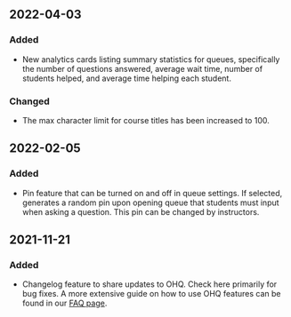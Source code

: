 ## 2022-04-03
### Added
-   New analytics cards listing summary statistics for queues, specifically the number of questions answered, average wait time, number of students helped, and average time helping each student. 
### Changed
-   The max character limit for course titles has been increased to 100.

## 2022-02-05
### Added
-   Pin feature that can be turned on and off in queue settings. If selected, generates a random pin upon opening queue that students must input when asking a question. This pin can be changed by instructors. 

## 2021-11-21
### Added
-   Changelog feature to share updates to OHQ. Check here primarily for bug fixes. A more extensive guide on how to use OHQ features can be found in our [FAQ page](faq).
